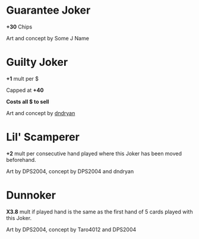 # Guarantee Joker

**+30** Chips

Art and concept by Some J Name

# Guilty Joker

**+1** mult per $

Capped at **+40**

**Costs all $ to sell**

Art and concept by [dndryan](https://twitter.com/dndryanart)

# Lil' Scamperer

**+2** mult per consecutive hand played where this Joker has been moved beforehand.

Art by DPS2004, concept by DPS2004 and dndryan

# Dunnoker

**X3.8** mult if played hand is the same as the first hand of 5 cards played with this Joker.

Art by DPS2004, concept by Taro4012 and DPS2004